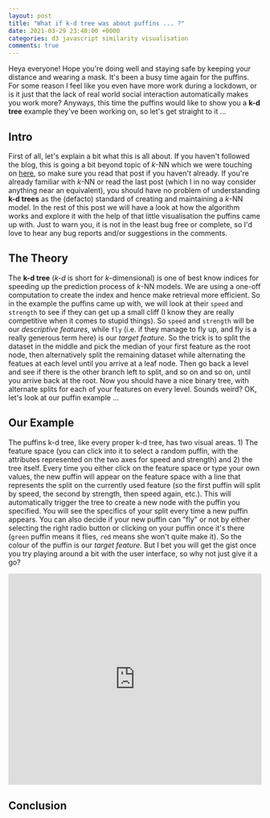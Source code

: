 ```yaml
---
layout: post
title: "What if k-d tree was about puffins ... ?"
date: 2021-03-29 23:40:00 +0000
categories: d3 javascript similarity visualisation
comments: true
---
```


Heya everyone! Hope you're doing well and staying safe by keeping your distance and wearing a mask. It's been a busy time again for the puffins. For some reason I feel like you even have more work during a lockdown, or is it just that the lack of real world social interaction automatically makes you work more? Anyways, this time the puffins would like to show you a **k-d tree** example they've been working on, so let's get straight to it ...

## Intro
First of all, let's explain a bit what this is all about. If you haven't followed the blog, this is going a bit beyond topic of *k*-NN which we were touching on [here](/ruby/similarity/knn/machine-learning/2021/03/11/explain-knn-in-ruby-code.html), so make sure you read that post if you haven't already. If you're already familiar with *k*-NN or read the last post (which I in no way consider anything near an equivalent), you should have no problem of understanding **k-d trees** as the (defacto) standard of creating and maintaining a *k*-NN model. In the rest of this post we will have a look at how the algorithm works and explore it with the help of that little visualisation the puffins came up with. Just to warn you, it is not in the least bug free or complete, so I'd love to hear any bug reports and/or suggestions in the comments.

## The Theory
The **k-d tree** (*k-d* is short for *k*-dimensional) is one of best know indices for speeding up the prediction process of *k*-NN models. We are using a one-off computation to create the index and hence make retrieval more efficient. 
So in the example the puffins came up with, we will look at their `speed` and `strength` to see if they can get up a small cliff (I know they are really competitive when it comes to stupid things). So `speed` and `strength` will be our *descriptive features*, while `fly` (i.e. if they manage to fly up, and fly is a really generous term here) is our *target feature*. So the trick is to split the dataset in the middle and pick the median of your first feature as the root node, then alternatively split the remaining dataset while alternating the featues at each level until you arrive at a leaf node. Then go back a level and see if there is the other branch left to split, and so on and so on, until you arrive back at the root. Now you should have a nice binary tree, with alternate splits for each of your features on every level. Sounds weird? OK, let's look at our puffin example ...

## Our Example
The puffins k-d tree, like every proper k-d tree, has two visual areas. 1) The feature space (you can click into it to select a random puffin, with the attributes represented on the two axes for speed and strength) and 2) the tree itself. Every time you either click on the feature space or type your own values, the new puffin will appear on the feature space with a line that represents the split on the currently used feature (so the first puffin will split by speed, the second by strength, then speed again, etc.). This will automatically trigger the tree to create a new node with the puffin you specified. You will see the specifics of your split every time a new puffin appears. You can also decide if your new puffin can "fly" or not by either selecting the right radio button or clicking on your puffin once it's there (`green` puffin means it flies, `red` means she won't quite make it). So the colour of the puffin is our *target feature*.
But I bet you will get the gist once you try playing around a bit with the user interface, so why not just give it a go?

<!-- Copy and Paste Me -->
<div class="glitch-embed-wrap" style="height: 420px; width: 100%;">
  <iframe
    src="https://glitch.com/embed/#!/embed/k-d-tree?path=script.js&previewSize=100"
    title="k-d-tree on Glitch"
    allow="geolocation; microphone; camera; midi; vr; encrypted-media"
    style="height: 100%; width: 100%; border: 0;">
  </iframe>
</div>

## Conclusion

